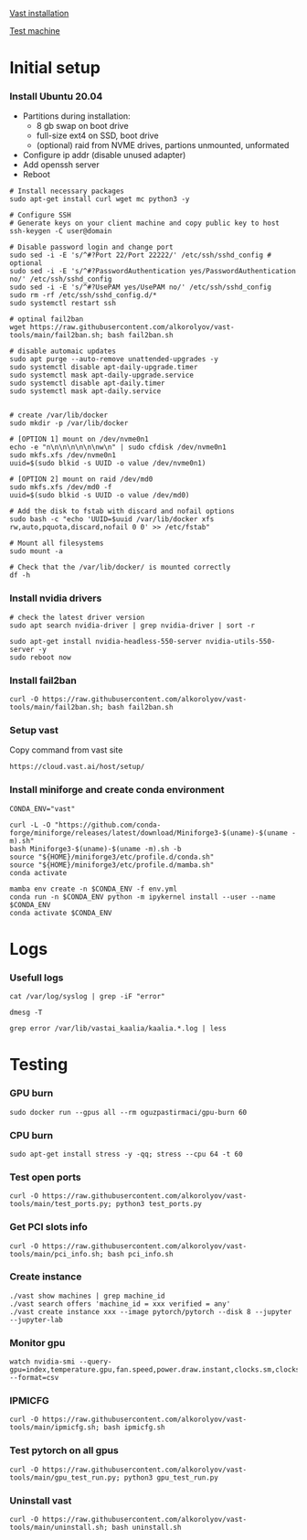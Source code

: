 [Vast installation](#initial-setup)

[Test machine](#testing)

# Initial setup

### Install Ubuntu 20.04

* Partitions during installation:
    - 8 gb swap on boot drive
    - full-size ext4 on SSD, boot drive
    - (optional) raid from NVME drives, partions unmounted, unformated
* Configure ip addr (disable unused adapter)
* Add openssh server
* Reboot

```
# Install necessary packages
sudo apt-get install curl wget mc python3 -y

# Configure SSH
# Generate keys on your client machine and copy public key to host
ssh-keygen -C user@domain

# Disable password login and change port
sudo sed -i -E 's/^#?Port 22/Port 22222/' /etc/ssh/sshd_config # optional
sudo sed -i -E 's/^#?PasswordAuthentication yes/PasswordAuthentication no/' /etc/ssh/sshd_config
sudo sed -i -E 's/^#?UsePAM yes/UsePAM no/' /etc/ssh/sshd_config
sudo rm -rf /etc/ssh/sshd_config.d/*
sudo systemctl restart ssh

# optinal fail2ban
wget https://raw.githubusercontent.com/alkorolyov/vast-tools/main/fail2ban.sh; bash fail2ban.sh

# disable automaic updates
sudo apt purge --auto-remove unattended-upgrades -y
sudo systemctl disable apt-daily-upgrade.timer
sudo systemctl mask apt-daily-upgrade.service 
sudo systemctl disable apt-daily.timer
sudo systemctl mask apt-daily.service


# create /var/lib/docker
sudo mkdir -p /var/lib/docker

# [OPTION 1] mount on /dev/nvme0n1
echo -e "n\n\n\n\n\n\nw\n" | sudo cfdisk /dev/nvme0n1
sudo mkfs.xfs /dev/nvme0n1
uuid=$(sudo blkid -s UUID -o value /dev/nvme0n1)

# [OPTION 2] mount on raid /dev/md0
sudo mkfs.xfs /dev/md0 -f
uuid=$(sudo blkid -s UUID -o value /dev/md0)

# Add the disk to fstab with discard and nofail options
sudo bash -c "echo 'UUID=$uuid /var/lib/docker xfs rw,auto,pquota,discard,nofail 0 0' >> /etc/fstab"

# Mount all filesystems
sudo mount -a

# Check that the /var/lib/docker/ is mounted correctly
df -h
```
  
### Install nvidia drivers
```
# check the latest driver version 
sudo apt search nvidia-driver | grep nvidia-driver | sort -r
```
```
sudo apt-get install nvidia-headless-550-server nvidia-utils-550-server -y
sudo reboot now
```

### Install fail2ban
```
curl -O https://raw.githubusercontent.com/alkorolyov/vast-tools/main/fail2ban.sh; bash fail2ban.sh
```

### Setup vast
Copy command from vast site
```
https://cloud.vast.ai/host/setup/
```

### Install miniforge and create conda environment
```
CONDA_ENV="vast"

curl -L -O "https://github.com/conda-forge/miniforge/releases/latest/download/Miniforge3-$(uname)-$(uname -m).sh"
bash Miniforge3-$(uname)-$(uname -m).sh -b
source "${HOME}/miniforge3/etc/profile.d/conda.sh"
source "${HOME}/miniforge3/etc/profile.d/mamba.sh"
conda activate

mamba env create -n $CONDA_ENV -f env.yml
conda run -n $CONDA_ENV python -m ipykernel install --user --name $CONDA_ENV
conda activate $CONDA_ENV
```

# Logs

### Usefull logs
```
cat /var/log/syslog | grep -iF "error"
```
```
dmesg -T
```
```
grep error /var/lib/vastai_kaalia/kaalia.*.log | less
```


# Testing

### GPU burn
```
sudo docker run --gpus all --rm oguzpastirmaci/gpu-burn 60
```

### CPU burn
```
sudo apt-get install stress -y -qq; stress --cpu 64 -t 60
```

### Test open ports
```
curl -O https://raw.githubusercontent.com/alkorolyov/vast-tools/main/test_ports.py; python3 test_ports.py
```

### Get PCI slots info
```
curl -O https://raw.githubusercontent.com/alkorolyov/vast-tools/main/pci_info.sh; bash pci_info.sh
```

### Create instance
```
./vast show machines | grep machine_id
./vast search offers 'machine_id = xxx verified = any'
./vast create instance xxx --image pytorch/pytorch --disk 8 --jupyter --jupyter-lab
```

### Monitor gpu
```
watch nvidia-smi --query-gpu=index,temperature.gpu,fan.speed,power.draw.instant,clocks.sm,clocks.mem --format=csv
```

### IPMICFG
```
curl -O https://raw.githubusercontent.com/alkorolyov/vast-tools/main/ipmicfg.sh; bash ipmicfg.sh
```

### Test pytorch on all gpus
```
curl -O https://raw.githubusercontent.com/alkorolyov/vast-tools/main/gpu_test_run.py; python3 gpu_test_run.py
```


### Uninstall vast
```
curl -O https://raw.githubusercontent.com/alkorolyov/vast-tools/main/uninstall.sh; bash uninstall.sh
```



